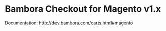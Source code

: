 Bambora Checkout for Magento v1.x 
=======================

Documentation: http://dev.bambora.com/carts.html#magento

